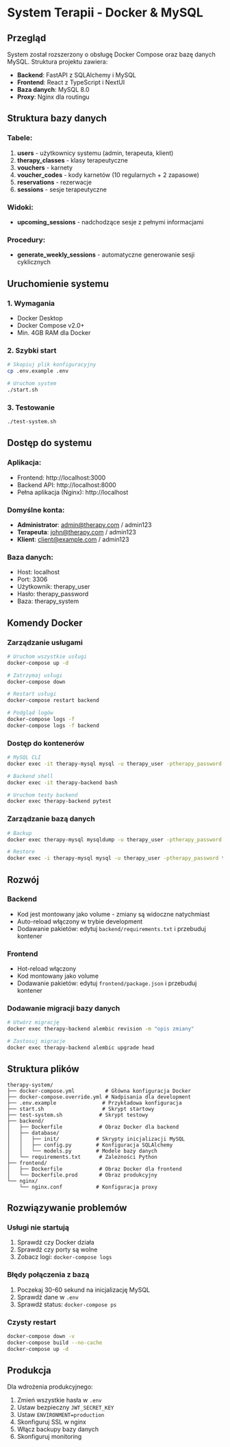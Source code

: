 # System Terapii - Docker & MySQL

## Przegląd

System został rozszerzony o obsługę Docker Compose oraz bazę danych MySQL. Struktura projektu zawiera:

- **Backend**: FastAPI z SQLAlchemy i MySQL
- **Frontend**: React z TypeScript i NextUI
- **Baza danych**: MySQL 8.0
- **Proxy**: Nginx dla routingu

## Struktura bazy danych

### Tabele:
1. **users** - użytkownicy systemu (admin, terapeuta, klient)
2. **therapy_classes** - klasy terapeutyczne
3. **vouchers** - karnety
4. **voucher_codes** - kody karnetów (10 regularnych + 2 zapasowe)
5. **reservations** - rezerwacje
6. **sessions** - sesje terapeutyczne

### Widoki:
- **upcoming_sessions** - nadchodzące sesje z pełnymi informacjami

### Procedury:
- **generate_weekly_sessions** - automatyczne generowanie sesji cyklicznych

## Uruchomienie systemu

### 1. Wymagania
- Docker Desktop
- Docker Compose v2.0+
- Min. 4GB RAM dla Docker

### 2. Szybki start
```bash
# Skopiuj plik konfiguracyjny
cp .env.example .env

# Uruchom system
./start.sh
```

### 3. Testowanie
```bash
./test-system.sh
```

## Dostęp do systemu

### Aplikacja:
- Frontend: http://localhost:3000
- Backend API: http://localhost:8000
- Pełna aplikacja (Nginx): http://localhost

### Domyślne konta:
- **Administrator**: admin@therapy.com / admin123
- **Terapeuta**: john@therapy.com / admin123
- **Klient**: client@example.com / admin123

### Baza danych:
- Host: localhost
- Port: 3306
- Użytkownik: therapy_user
- Hasło: therapy_password
- Baza: therapy_system

## Komendy Docker

### Zarządzanie usługami
```bash
# Uruchom wszystkie usługi
docker-compose up -d

# Zatrzymaj usługi
docker-compose down

# Restart usługi
docker-compose restart backend

# Podgląd logów
docker-compose logs -f
docker-compose logs -f backend
```

### Dostęp do kontenerów
```bash
# MySQL CLI
docker exec -it therapy-mysql mysql -u therapy_user -ptherapy_password therapy_system

# Backend shell
docker exec -it therapy-backend bash

# Uruchom testy backend
docker exec therapy-backend pytest
```

### Zarządzanie bazą danych
```bash
# Backup
docker exec therapy-mysql mysqldump -u therapy_user -ptherapy_password therapy_system > backup.sql

# Restore
docker exec -i therapy-mysql mysql -u therapy_user -ptherapy_password therapy_system < backup.sql
```

## Rozwój

### Backend
- Kod jest montowany jako volume - zmiany są widoczne natychmiast
- Auto-reload włączony w trybie development
- Dodawanie pakietów: edytuj `backend/requirements.txt` i przebuduj kontener

### Frontend
- Hot-reload włączony
- Kod montowany jako volume
- Dodawanie pakietów: edytuj `frontend/package.json` i przebuduj kontener

### Dodawanie migracji bazy danych
```bash
# Utwórz migrację
docker exec therapy-backend alembic revision -m "opis zmiany"

# Zastosuj migracje
docker exec therapy-backend alembic upgrade head
```

## Struktura plików

```
therapy-system/
├── docker-compose.yml          # Główna konfiguracja Docker
├── docker-compose.override.yml # Nadpisania dla development
├── .env.example               # Przykładowa konfiguracja
├── start.sh                   # Skrypt startowy
├── test-system.sh            # Skrypt testowy
├── backend/
│   ├── Dockerfile            # Obraz Docker dla backend
│   ├── database/
│   │   ├── init/            # Skrypty inicjalizacji MySQL
│   │   ├── config.py        # Konfiguracja SQLAlchemy
│   │   └── models.py        # Modele bazy danych
│   └── requirements.txt      # Zależności Python
├── frontend/
│   ├── Dockerfile            # Obraz Docker dla frontend
│   └── Dockerfile.prod       # Obraz produkcyjny
└── nginx/
    └── nginx.conf           # Konfiguracja proxy

```

## Rozwiązywanie problemów

### Usługi nie startują
1. Sprawdź czy Docker działa
2. Sprawdź czy porty są wolne
3. Zobacz logi: `docker-compose logs`

### Błędy połączenia z bazą
1. Poczekaj 30-60 sekund na inicjalizację MySQL
2. Sprawdź dane w `.env`
3. Sprawdź status: `docker-compose ps`

### Czysty restart
```bash
docker-compose down -v
docker-compose build --no-cache
docker-compose up -d
```

## Produkcja

Dla wdrożenia produkcyjnego:
1. Zmień wszystkie hasła w `.env`
2. Ustaw bezpieczny `JWT_SECRET_KEY`
3. Ustaw `ENVIRONMENT=production`
4. Skonfiguruj SSL w nginx
5. Włącz backupy bazy danych
6. Skonfiguruj monitoring